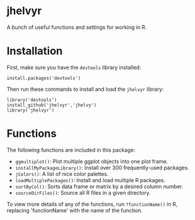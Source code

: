 # jhelvyr
A bunch of useful functions and settings for working in R.

# Installation
First, make sure you have the `devtools` library installed:

`install.packages('devtools')`

Then run these commands to install and load the `jhelvyr` library:

```
library('devtools')
install_github('jhelvyr','jhelvy')
library('jhelvyr')
```

# Functions
The following functions are included in this package:

* `ggmultiplot()`: Plot multiple ggplot objects into one plot frame.
* `installMyPackageLibrary()`: Install over 300 frequently-used packages.
* `jColors()`: A list of nice color palettes.
* `loadMultiplePackages()`: Install and load multiple R packages.
* `sortByCol()`: Sorts data frame or matrix by a desired column number.
* `sourceDirFiles()`: Source all R files in a given directory.

To view more details of any of the functions, run `?functionName()` in R, replacing 'functionName' with the name of the function.


